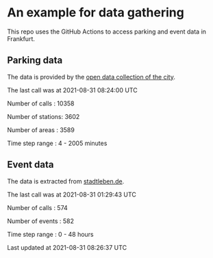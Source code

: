 # An example for data gathering

This repo uses the GitHub Actions to access parking and event data in Frankfurt.

## Parking data
The data is provided by the [open data collection of the city](https://www.offenedaten.frankfurt.de/).

The last call was at 2021-08-31 08:24:00 UTC

Number of calls   : 10358

Number of stations:  3602

Number of areas   :  3589

Time step range   :     4 -  2005 minutes


## Event data
The data is extracted from [stadtleben.de](https://stadtleben.de/frankfurt/).

The last call was at 2021-08-31 01:29:43 UTC

Number of calls   : 574

Number of events  : 582

Time step range   :   0 -  48 hours


Last updated at 2021-08-31 08:26:37 UTC
